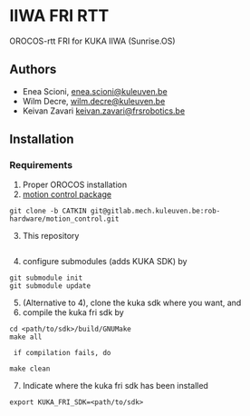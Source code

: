 # IIWA FRI RTT

OROCOS-rtt FRI for KUKA IIWA (Sunrise.OS)

## Authors

  * Enea Scioni, <enea.scioni@kuleuven.be>
  * Wilm Decre,  <wilm.decre@kuleuven.be>
  * Keivan Zavari <keivan.zavari@frsrobotics.be>

## Installation

### Requirements

  1. Proper OROCOS installation
  2. [motion control package](https://gitlab.kuleuven.be/rob-hardware/motion_control/-/tree/CATKIN)
```
git clone -b CATKIN git@gitlab.mech.kuleuven.be:rob-hardware/motion_control.git
```

  3. This repository
```
```
  4. configure submodules (adds KUKA SDK) by
```
git submodule init
git submodule update
```
  5. (Alternative to 4), clone the kuka sdk where you want, and
  6. compile the kuka fri sdk by
```
cd <path/to/sdk>/build/GNUMake
make all
```
     if compilation fails, do
 ``` 
 make clean
 ```
  7. Indicate where the kuka fri sdk has been installed
  ```
  export KUKA_FRI_SDK=<path/to/sdk>
  ```

